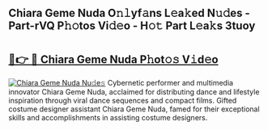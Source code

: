 ## Chiara Geme Nuda O𝚗𝚕yf𝚊ns L𝚎a𝚔ed N𝚞𝚍es - Part-rVQ P𝚑𝚘tos Vi𝚍𝚎o - H𝚘𝚝 Part L𝚎a𝚔s 3tuoy

# <h2><a href="http://kf3ri48.oniu.top/?m=Chiara+Geme+Nuda">🔗👉 🔴 Chiara Geme Nuda P𝚑ot𝚘𝚜 V𝚒d𝚎o</a></h2>

[![Chiara Geme Nuda Nu𝚍e𝚜](https://i.imgur.com/0qMVB7G.gif)](http://kf3ri48.oniu.top/?m=Chiara+Geme+Nuda)
Cybernetic performer and multimedia innovator Chiara Geme Nuda, acclaimed for distributing dance and lifestyle inspiration through viral dance sequences and compact films. Gifted costume designer assistant Chiara Geme Nuda, famed for their exceptional skills and accomplishments in assisting costume designers.  
